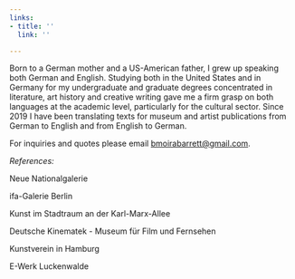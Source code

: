 ```yaml
---
links:
- title: ''
  link: ''

---
```

Born to a German mother and a US-American father, I grew up speaking both German and English. Studying both in the United States and in Germany for my undergraduate and graduate degrees concentrated in literature, art history and creative writing gave me a firm grasp on both languages at the academic level, particularly for the cultural sector. Since 2019 I have been translating texts for museum and artist publications from German to English and from English to German.

For inquiries and quotes please email bmoirabarrett@gmail.com.

_References:_

Neue Nationalgalerie

ifa-Galerie Berlin

Kunst im Stadtraum an der Karl-Marx-Allee

Deutsche Kinematek - Museum für Film und Fernsehen

Kunstverein in Hamburg

E-Werk Luckenwalde